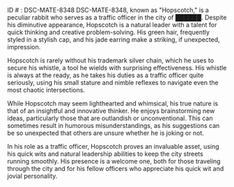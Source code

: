 ID # : DSC-MATE-8348
DSC-MATE-8348, known as "Hopscotch," is a peculiar rabbit who serves as a traffic officer in the city of ██████. Despite his diminutive appearance, Hopscotch is a natural leader with a talent for quick thinking and creative problem-solving. His green hair, frequently styled in a stylish cap, and his jade earring make a striking, if unexpected, impression.

Hopscotch is rarely without his trademark silver chain, which he uses to secure his whistle, a tool he wields with surprising effectiveness. His whistle is always at the ready, as he takes his duties as a traffic officer quite seriously, using his small stature and nimble reflexes to navigate even the most chaotic intersections.

While Hopscotch may seem lighthearted and whimsical, his true nature is that of an insightful and innovative thinker. He enjoys brainstorming new ideas, particularly those that are outlandish or unconventional. This can sometimes result in humorous misunderstandings, as his suggestions can be so unexpected that others are unsure whether he is joking or not.

In his role as a traffic officer, Hopscotch proves an invaluable asset, using his quick wits and natural leadership abilities to keep the city streets running smoothly. His presence is a welcome one, both for those traveling through the city and for his fellow officers who appreciate his quick wit and jovial personality.